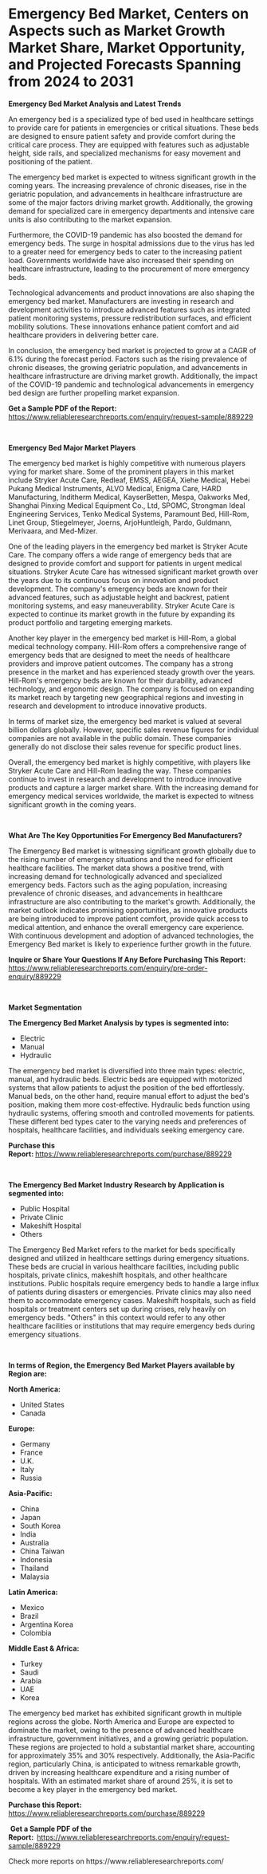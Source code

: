<p><h1>Emergency Bed Market, Centers on Aspects such as Market Growth Market Share, Market Opportunity, and Projected Forecasts Spanning from 2024 to 2031</h1></p><p><strong>Emergency Bed Market Analysis and Latest Trends</strong></p>
<p><p>An emergency bed is a specialized type of bed used in healthcare settings to provide care for patients in emergencies or critical situations. These beds are designed to ensure patient safety and provide comfort during the critical care process. They are equipped with features such as adjustable height, side rails, and specialized mechanisms for easy movement and positioning of the patient.</p><p>The emergency bed market is expected to witness significant growth in the coming years. The increasing prevalence of chronic diseases, rise in the geriatric population, and advancements in healthcare infrastructure are some of the major factors driving market growth. Additionally, the growing demand for specialized care in emergency departments and intensive care units is also contributing to the market expansion.</p><p>Furthermore, the COVID-19 pandemic has also boosted the demand for emergency beds. The surge in hospital admissions due to the virus has led to a greater need for emergency beds to cater to the increasing patient load. Governments worldwide have also increased their spending on healthcare infrastructure, leading to the procurement of more emergency beds.</p><p>Technological advancements and product innovations are also shaping the emergency bed market. Manufacturers are investing in research and development activities to introduce advanced features such as integrated patient monitoring systems, pressure redistribution surfaces, and efficient mobility solutions. These innovations enhance patient comfort and aid healthcare providers in delivering better care.</p><p>In conclusion, the emergency bed market is projected to grow at a CAGR of 6.1% during the forecast period. Factors such as the rising prevalence of chronic diseases, the growing geriatric population, and advancements in healthcare infrastructure are driving market growth. Additionally, the impact of the COVID-19 pandemic and technological advancements in emergency bed design are further propelling market expansion.</p></p>
<p><strong>Get a Sample PDF of the Report:&nbsp;</strong> <a href="https://www.reliableresearchreports.com/enquiry/request-sample/889229">https://www.reliableresearchreports.com/enquiry/request-sample/889229</a></p>
<p>&nbsp;</p>
<p><strong>Emergency Bed Major Market Players</strong></p>
<p><p>The emergency bed market is highly competitive with numerous players vying for market share. Some of the prominent players in this market include Stryker Acute Care, Redleaf, EMSS, AEGEA, Xiehe Medical, Hebei Pukang Medical Instruments, ALVO Medical, Enigma Care, HARD Manufacturing, Inditherm Medical, KayserBetten, Mespa, Oakworks Med, Shanghai Pinxing Medical Equipment Co., Ltd, SPOMC, Strongman Ideal Engineering Services, Tenko Medical Systems, Paramount Bed, Hill-Rom, Linet Group, Stiegelmeyer, Joerns, ArjoHuntleigh, Pardo, Guldmann, Merivaara, and Med-Mizer.</p><p>One of the leading players in the emergency bed market is Stryker Acute Care. The company offers a wide range of emergency beds that are designed to provide comfort and support for patients in urgent medical situations. Stryker Acute Care has witnessed significant market growth over the years due to its continuous focus on innovation and product development. The company's emergency beds are known for their advanced features, such as adjustable height and backrest, patient monitoring systems, and easy maneuverability. Stryker Acute Care is expected to continue its market growth in the future by expanding its product portfolio and targeting emerging markets.</p><p>Another key player in the emergency bed market is Hill-Rom, a global medical technology company. Hill-Rom offers a comprehensive range of emergency beds that are designed to meet the needs of healthcare providers and improve patient outcomes. The company has a strong presence in the market and has experienced steady growth over the years. Hill-Rom's emergency beds are known for their durability, advanced technology, and ergonomic design. The company is focused on expanding its market reach by targeting new geographical regions and investing in research and development to introduce innovative products.</p><p>In terms of market size, the emergency bed market is valued at several billion dollars globally. However, specific sales revenue figures for individual companies are not available in the public domain. These companies generally do not disclose their sales revenue for specific product lines.</p><p>Overall, the emergency bed market is highly competitive, with players like Stryker Acute Care and Hill-Rom leading the way. These companies continue to invest in research and development to introduce innovative products and capture a larger market share. With the increasing demand for emergency medical services worldwide, the market is expected to witness significant growth in the coming years.</p></p>
<p>&nbsp;</p>
<p><strong>What Are The Key Opportunities For Emergency Bed Manufacturers?</strong></p>
<p><p>The Emergency Bed market is witnessing significant growth globally due to the rising number of emergency situations and the need for efficient healthcare facilities. The market data shows a positive trend, with increasing demand for technologically advanced and specialized emergency beds. Factors such as the aging population, increasing prevalence of chronic diseases, and advancements in healthcare infrastructure are also contributing to the market's growth. Additionally, the market outlook indicates promising opportunities, as innovative products are being introduced to improve patient comfort, provide quick access to medical attention, and enhance the overall emergency care experience. With continuous development and adoption of advanced technologies, the Emergency Bed market is likely to experience further growth in the future.</p></p>
<p><strong>Inquire or Share Your Questions If Any Before Purchasing This Report:</strong> <a href="https://www.reliableresearchreports.com/enquiry/pre-order-enquiry/889229">https://www.reliableresearchreports.com/enquiry/pre-order-enquiry/889229</a></p>
<p>&nbsp;</p>
<p><strong>Market Segmentation</strong></p>
<p><strong>The Emergency Bed Market Analysis by types is segmented into:</strong></p>
<p><ul><li>Electric</li><li>Manual</li><li>Hydraulic</li></ul></p>
<p><p>The emergency bed market is diversified into three main types: electric, manual, and hydraulic beds. Electric beds are equipped with motorized systems that allow patients to adjust the position of the bed effortlessly. Manual beds, on the other hand, require manual effort to adjust the bed's position, making them more cost-effective. Hydraulic beds function using hydraulic systems, offering smooth and controlled movements for patients. These different bed types cater to the varying needs and preferences of hospitals, healthcare facilities, and individuals seeking emergency care.</p></p>
<p><strong>Purchase this Report:&nbsp;</strong><a href="https://www.reliableresearchreports.com/purchase/889229">https://www.reliableresearchreports.com/purchase/889229</a></p>
<p>&nbsp;</p>
<p><strong>The Emergency Bed Market Industry Research by Application is segmented into:</strong></p>
<p><ul><li>Public Hospital</li><li>Private Clinic</li><li>Makeshift Hospital</li><li>Others</li></ul></p>
<p><p>The Emergency Bed Market refers to the market for beds specifically designed and utilized in healthcare settings during emergency situations. These beds are crucial in various healthcare facilities, including public hospitals, private clinics, makeshift hospitals, and other healthcare institutions. Public hospitals require emergency beds to handle a large influx of patients during disasters or emergencies. Private clinics may also need them to accommodate emergency cases. Makeshift hospitals, such as field hospitals or treatment centers set up during crises, rely heavily on emergency beds. "Others" in this context would refer to any other healthcare facilities or institutions that may require emergency beds during emergency situations.</p></p>
<p>&nbsp;</p>
<p><strong>In terms of Region, the Emergency Bed Market Players available by Region are:</strong></p>
<p>
    <p> <strong> North America: </strong>
        <ul>
            <li>United States</li>
            <li>Canada</li>
        </ul>
        </p> 
    <p> <strong> Europe: </strong>
        <ul>
            <li>Germany</li>
            <li>France</li>
            <li>U.K.</li>
            <li>Italy</li>
            <li>Russia</li>
        </ul>
        </p> 
    <p> <strong> Asia-Pacific: </strong>
        <ul>
            <li>China</li>
            <li>Japan</li>
            <li>South Korea</li>
            <li>India</li>
            <li>Australia</li>
            <li>China Taiwan</li>
            <li>Indonesia</li>
            <li>Thailand</li>
            <li>Malaysia</li>
        </ul>
        </p> 
    <p> <strong> Latin America: </strong>
        <ul>
            <li>Mexico</li>
            <li>Brazil</li>
            <li>Argentina Korea</li>
            <li>Colombia</li>
        </ul>
        </p> 
    <p> <strong> Middle East & Africa: </strong>
        <ul>
            <li>Turkey</li>
            <li>Saudi</li>
            <li>Arabia</li>
            <li>UAE</li>
            <li>Korea</li>
        </ul>
    </p>
    </p>
<p><p>The emergency bed market has exhibited significant growth in multiple regions across the globe. North America and Europe are expected to dominate the market, owing to the presence of advanced healthcare infrastructure, government initiatives, and a growing geriatric population. These regions are projected to hold a substantial market share, accounting for approximately 35% and 30% respectively. Additionally, the Asia-Pacific region, particularly China, is anticipated to witness remarkable growth, driven by increasing healthcare expenditure and a rising number of hospitals. With an estimated market share of around 25%, it is set to become a key player in the emergency bed market.</p></p>
<p><strong>Purchase this Report: </strong><a href="https://www.reliableresearchreports.com/purchase/889229">https://www.reliableresearchreports.com/purchase/889229</a></p>
<p>&nbsp;<strong>Get a Sample PDF of the Report:&nbsp;&nbsp;</strong><a href="https://www.reliableresearchreports.com/enquiry/request-sample/889229">https://www.reliableresearchreports.com/enquiry/request-sample/889229</a></p>
<p><strong></strong></p>
<p>Check more reports on https://www.reliableresearchreports.com/</p>